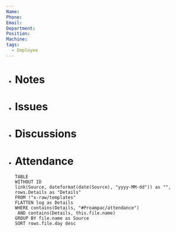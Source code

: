 ```yaml
---
Name: 
Phone: 
Email: 
Department: 
Position: 
Machine: 
tags:
  - Employee
---
```

- # Notes
- # Issues
- # Discussions
- # Attendance
  
  ```dataview
  TABLE
  WITHOUT ID
  link(Source, dateformat(date(Source), "yyyy-MM-dd")) as "",
  rows.Details as "Details"
  FROM !"x-raw/templates"
  FLATTEN log as Details
  WHERE contains(Details, "#Proampac/attendance")
   AND contains(Details, this.file.name)
  GROUP BY file.name as Source
  SORT rows.file.day desc
  ```